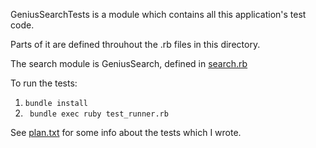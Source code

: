 GeniusSearchTests is a module which contains all this application's test code.

Parts of it are defined throuhout the .rb files in this directory. 

The search module is GeniusSearch, defined in [search.rb](search.rb)

To run the tests:

  1. `bundle install`
  2. ` bundle exec ruby test_runner.rb`

See [plan.txt](plan.txt) for some info about the tests which I wrote. 
